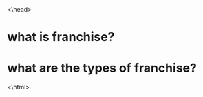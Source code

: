 <!DOCTYPE html> 
<html> 
<Head>  
<Meta charset="utf-8"> 
<title>project:allaboutgovernment</title> 
<\head> 
<body> <h1> what is franchise? </h1> 
<h1>what are the types of franchise?</h1>
</body> 
<\html>

